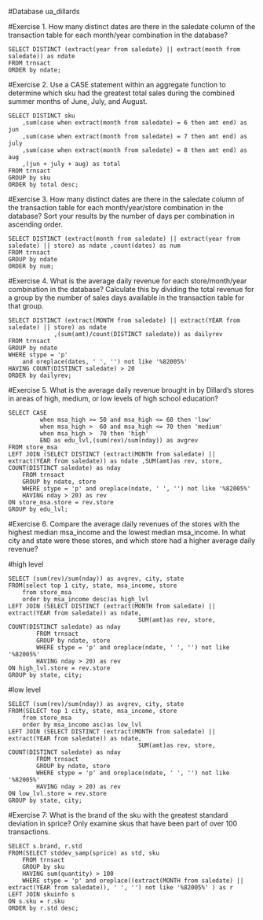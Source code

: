 #Database ua_dillards
	
#Exercise 1. How many distinct dates are there in the saledate column of the transaction table for each month/year combination in the database? 

	SELECT DISTINCT (extract(year from saledate) || extract(month from saledate)) as ndate
	FROM trnsact
	ORDER by ndate; 
	
	
#Exercise 2. Use a CASE statement within an aggregate function to determine which sku had the greatest total sales during the combined summer months of June, July, and August. 

	SELECT DISTINCT sku
		,sum(case when extract(month from saledate) = 6 then amt end) as jun
		,sum(case when extract(month from saledate) = 7 then amt end) as july
		,sum(case when extract(month from saledate) = 8 then amt end) as aug
		,(jun + july + aug) as total
	FROM trnsact  
	GROUP by sku
	ORDER by total desc;
	
	
	
#Exercise 3. How many distinct dates are there in the saledate column of the transaction table for each month/year/store combination in the database? Sort your results by the number of days per combination in ascending order. 

	SELECT DISTINCT (extract(month from saledate) || extract(year from saledate) || store) as ndate ,count(dates) as num
	FROM trnsact 
	GROUP by ndate
	ORDER by num;
	
	
#Exercise 4. What is the average daily revenue for each store/month/year combination in
the database? Calculate this by dividing the total revenue for a group by the number of
sales days available in the transaction table for that group. 

	SELECT DISTINCT (extract(MONTH from saledate) || extract(YEAR from saledate) || store) as ndate
				 ,(sum(amt)/count(DISTINCT saledate)) as dailyrev
	FROM trnsact 
	GROUP by ndate
	WHERE stype = 'p' 
		and oreplace(dates, ' ', '') not like '%82005%'
	HAVING COUNT(DISTINCT saledate) > 20 			 
	ORDER by dailyrev;
	
	
#Exercise 5. What is the average daily revenue brought in by Dillard’s stores in areas of high, medium, or low levels of high school education? 

	SELECT CASE 
			 when msa_high >= 50 and msa_high <= 60 then 'low' 
			 when msa_high >  60 and msa_high <= 70 then 'medium'
			 when msa_high >  70 then 'high'
			 END as edu_lvl,(sum(rev)/sum(nday)) as avgrev     
	FROM store_msa 
	LEFT JOIN (SELECT DISTINCT (extract(MONTH from saledate) || extract(YEAR from saledate)) as ndate ,SUM(amt)as rev, store, COUNT(DISTINCT saledate) as nday
		FROM trnsact 
		GROUP by ndate, store
		WHERE stype = 'p' and oreplace(ndate, ' ', '') not like '%82005%' 
		HAVING nday > 20) as rev 
	ON store_msa.store = rev.store
	GROUP by edu_lvl;
	
	
#Exercise 6. Compare the average daily revenues of the stores with the highest median msa_income and the lowest median msa_income. In what city and state were these stores, and which store had a higher average daily revenue?

#high level

	SELECT (sum(rev)/sum(nday)) as avgrev, city, state	
	FROM(select top 1 city, state, msa_income, store
		from store_msa
		order by msa_income desc)as high_lvl 
	LEFT JOIN (SELECT DISTINCT (extract(MONTH from saledate) || extract(YEAR from saledate)) as ndate,
										 SUM(amt)as rev, store, COUNT(DISTINCT saledate) as nday
			FROM trnsact 
			GROUP by ndate, store
			WHERE stype = 'p' and oreplace(ndate, ' ', '') not like '%82005%' 
			HAVING nday > 20) as rev 
	ON high_lvl.store = rev.store
	GROUP by state, city;
	
	
	
#low level

	SELECT (sum(rev)/sum(nday)) as avgrev, city, state	
	FROM(SELECT top 1 city, state, msa_income, store
		from store_msa
		order by msa_income asc)as low_lvl 
	LEFT JOIN (SELECT DISTINCT (extract(MONTH from saledate) || extract(YEAR from saledate)) as ndate,
										 SUM(amt)as rev, store, COUNT(DISTINCT saledate) as nday
			FROM trnsact 
			GROUP by ndate, store
			WHERE stype = 'p' and oreplace(ndate, ' ', '') not like '%82005%' 
			HAVING nday > 20) as rev 
	ON low_lvl.store = rev.store
	GROUP by state, city;



#Exercise 7: What is the brand of the sku with the greatest standard deviation in sprice? Only examine skus that have been part of over 100 transactions. 


	SELECT s.brand, r.std
	FROM(SELECT stddev_samp(sprice) as std, sku
		FROM trnsact
		GROUP by sku
		HAVING sum(quantity) > 100
		WHERE stype = 'p' and oreplace((extract(MONTH from saledate) || extract(YEAR from saledate)), ' ', '') not like '%82005%' ) as r
	LEFT JOIN skuinfo s
	ON s.sku = r.sku
	ORDER by r.std desc;

